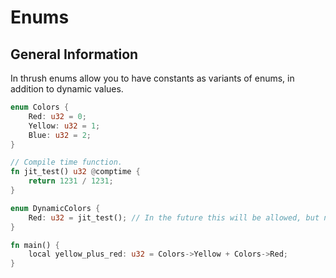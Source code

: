 # Enums

## General Information

In thrush enums allow you to have constants as variants of enums, in addition to dynamic values.

```rust
enum Colors {
    Red: u32 = 0;
    Yellow: u32 = 1;
    Blue: u32 = 2;
}

// Compile time function.
fn jit_test() u32 @comptime {
    return 1231 / 1231;
}

enum DynamicColors {
    Red: u32 = jit_test(); // In the future this will be allowed, but not until the Just-In-Time Compiler (JIT) is finished.
}

fn main() {
    local yellow_plus_red: u32 = Colors->Yellow + Colors->Red;
}
```
